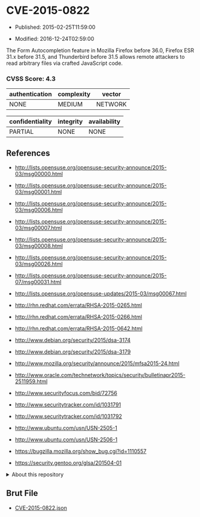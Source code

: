 # CVE-2015-0822

- Published: 2015-02-25T11:59:00

- Modified: 2016-12-24T02:59:00

The Form Autocompletion feature in Mozilla Firefox before 36.0, Firefox ESR 31.x before 31.5, and Thunderbird before 31.5 allows remote attackers to read arbitrary files via crafted JavaScript code.

### CVSS Score: **4.3**

| authentication | complexity | vector |
| --- | --- | --- |
| NONE | MEDIUM | NETWORK |

| confidentiality | integrity | availability |
| --- | --- | --- |
| PARTIAL | NONE | NONE |

## References

* http://lists.opensuse.org/opensuse-security-announce/2015-03/msg00000.html

* http://lists.opensuse.org/opensuse-security-announce/2015-03/msg00001.html

* http://lists.opensuse.org/opensuse-security-announce/2015-03/msg00006.html

* http://lists.opensuse.org/opensuse-security-announce/2015-03/msg00007.html

* http://lists.opensuse.org/opensuse-security-announce/2015-03/msg00008.html

* http://lists.opensuse.org/opensuse-security-announce/2015-03/msg00026.html

* http://lists.opensuse.org/opensuse-security-announce/2015-07/msg00031.html

* http://lists.opensuse.org/opensuse-updates/2015-03/msg00067.html

* http://rhn.redhat.com/errata/RHSA-2015-0265.html

* http://rhn.redhat.com/errata/RHSA-2015-0266.html

* http://rhn.redhat.com/errata/RHSA-2015-0642.html

* http://www.debian.org/security/2015/dsa-3174

* http://www.debian.org/security/2015/dsa-3179

* http://www.mozilla.org/security/announce/2015/mfsa2015-24.html

* http://www.oracle.com/technetwork/topics/security/bulletinapr2015-2511959.html

* http://www.securityfocus.com/bid/72756

* http://www.securitytracker.com/id/1031791

* http://www.securitytracker.com/id/1031792

* http://www.ubuntu.com/usn/USN-2505-1

* http://www.ubuntu.com/usn/USN-2506-1

* https://bugzilla.mozilla.org/show_bug.cgi?id=1110557

* https://security.gentoo.org/glsa/201504-01

<details>
<summary>About this repository</summary> 

  This repository is part of the project [Live Hack CVE](https://github.com/Live-Hack-CVE). Main website can be found [www.live-hack.org](https://www.live-hack.org) 
  
  Made by [Sn0wAlice](https://github.com/Sn0wAlice) for the people that care about security and need to have a feed of the latest CVEs. Hope you enjoy it, don't forget to star the repo and follow me on [Twitter](https://twitter.com/Sn0wAlice) and [Github](https://github.com/Sn0wAlice). And that is my [personnal website](https://www.alice-snow.me/)

  - [Home Page](https://github.com/Live-Hack-CVE)
  - [Framework](https://github.com/Live-Hack-CVE/cve-framework)
  - [CVE database](https://github.com/Live-Hack-CVE/full_database)
  - [Changelog](https://github.com/Live-Hack-CVE/Changelog)
</details>

## Brut File

* [CVE-2015-0822.json](https://raw.githubusercontent.com/Live-Hack-CVE/full_database/main/cves/2015/CVE-2015-0822.json)

